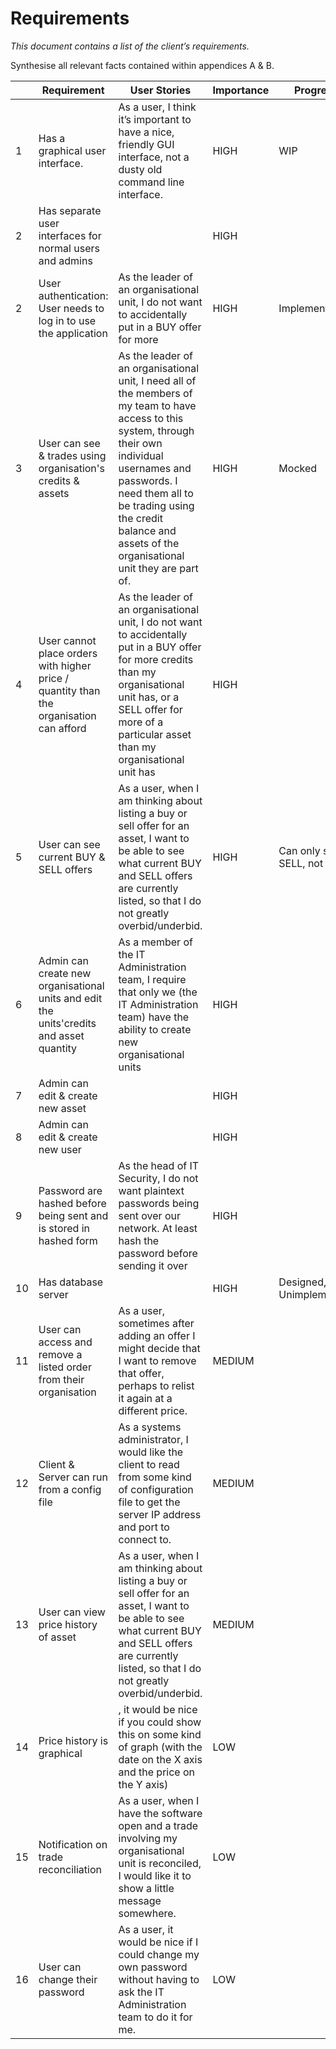 # Requirements
_This document contains a list of the client’s requirements._

Synthesise all relevant facts contained within appendices A & B.

|  | Requirement | User Stories | Importance | Progress | Notes |
| --- | --- | --- | --- | --- | --- |
| 1 | Has a graphical user interface. | As a user, I think it’s important to have a nice, friendly GUI interface, not a dusty old command line interface. | HIGH | WIP |
| 2 | Has separate user interfaces for normal users and admins | | HIGH| |
| 2 | User authentication: User needs to log in to use the application | As the leader of an organisational unit, I do not want to accidentally put in a BUY offer for more | HIGH | Implemented |
| 3 | User can see & trades using organisation's credits & assets |As the leader of an organisational unit, I need all of the members of my team to have access to this system, through their own individual usernames and passwords. I need them all to be trading using the credit balance and assets of the organisational unit they are part of.| HIGH | Mocked |
| 4 | User cannot place orders with higher price / quantity than the organisation can afford |As the leader of an organisational unit, I do not want to accidentally put in a BUY offer for more credits than my organisational unit has, or a SELL offer for more of a particular asset than my organisational unit has | HIGH | |
| 5 | User can see current BUY & SELL offers | As a user, when I am thinking about listing a buy or sell offer for an asset, I want to be able to see what current BUY and SELL offers are currently listed, so that I do not greatly overbid/underbid. | HIGH | Can only see SELL, not BUY |
| 6 | Admin can create new organisational units and edit the units'credits and asset quantity|As a member of the IT Administration team, I require that only we (the IT Administration team) have the ability to create new organisational units | HIGH | |
| 7 | Admin can edit & create new asset | | HIGH | |
| 8 | Admin can edit & create new user | | HIGH | |
| 9 | Password are hashed before being sent and is stored in hashed form |As the head of IT Security, I do not want plaintext passwords being sent over our network. At least hash the password before sending it over | HIGH | |
| 10 | Has database server | | HIGH | Designed, Unimplemented | |
| 11 | User can access and remove a listed order from their organisation |As a user, sometimes after adding an offer I might decide that I want to remove that offer, perhaps to relist it again at a different price. | MEDIUM | |
| 12 | Client & Server can run from a config file |As a systems administrator, I would like the client to read from some kind of configuration file to get the server IP address and port to connect to. | MEDIUM | |
| 13 | User can view price history of asset |As a user, when I am thinking about listing a buy or sell offer for an asset, I want to be able to see what current BUY and SELL offers are currently listed, so that I do not greatly overbid/underbid. | MEDIUM |
| 14 | Price history is graphical |, it would be nice if you could show this on some kind of graph (with the date on the X axis and the price on the Y axis) | LOW | |
| 15 | Notification on trade reconciliation |As a user, when I have the software open and a trade involving my organisational unit is reconciled, I would like it to show a little message somewhere.  | LOW |
| 16 | User can change their password | As a user, it would be nice if I could change my own password without having to ask the IT Administration team to do it for me. | LOW | |
